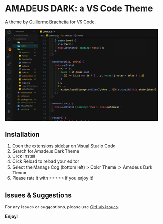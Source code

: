 # AMADEUS DARK: a VS Code Theme

A theme by [Guillermo Brachetta](https://github.com/GBrachetta) for VS Code.

![Theme example](images/theme-1.png)

## Installation

1. Open the extensions sidebar on Visual Studio Code
1. Search for Amadeus Dark Theme
1. Click Install
1. Click Reload to reload your editor
1. Select the Manage Cog (bottom left) > Color Theme ＞ Amadeus Dark Theme
1. Please rate it with ⭐️⭐️⭐️⭐️⭐️ if you enjoy it!

## Issues & Suggestions

For any issues or suggestions, please use [GitHub issues](https://github.com/GBrachetta/amadeus-dark-theme/issues).

**Enjoy!**
